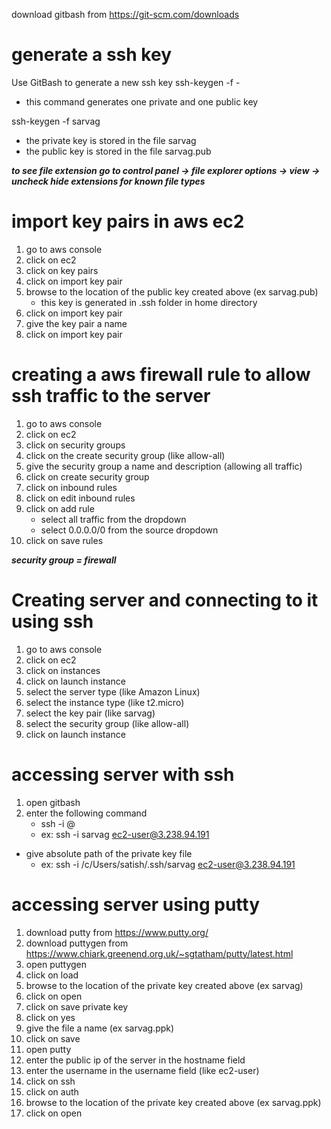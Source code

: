 download gitbash from https://git-scm.com/downloads
# generate a ssh key #
Use GitBash to generate a new ssh key
ssh-keygen -f <file-name> - 
- this command generates one private and one public key

ssh-keygen -f sarvag
- the private key is stored in the file sarvag
- the public key is stored in the file sarvag.pub

***to see file extension go to control panel -> file explorer options -> view -> uncheck hide extensions for known file types***

# import key pairs in aws ec2 #
1. go to aws console
2. click on ec2
3. click on key pairs
4. click on import key pair
5. browse to the location of the public key created above (ex sarvag.pub) 
    - this key is generated in .ssh folder in home directory
6. click on import key pair
7. give the key pair a name
8. click on import key pair

# creating a aws firewall rule to allow ssh traffic to the server # 
1. go to aws console
2. click on ec2
3. click on security groups
4. click on the create security group (like allow-all)
5. give the security group a name and description (allowing all traffic)
6. click on create security group
7. click on inbound rules 
8. click on edit inbound rules
9. click on add rule
    - select all traffic from the dropdown
    - select 0.0.0.0/0 from the source dropdown
10. click on save rules

***security group = firewall***

# Creating server and connecting to it using ssh #
1. go to aws console
2. click on ec2 
3. click on instances
4. click on launch instance
5. select the server type (like Amazon Linux)
6. select the instance type (like t2.micro)
7. select the key pair (like sarvag)
8. select the security group (like allow-all)
9. click on launch instance

# accessing server with ssh #
1. open gitbash
2. enter the following command
    - ssh -i <private-key-file> <username>@<public-ip>
    - ex: ssh -i sarvag ec2-user@3.238.94.191
- give absolute path of the private key file 
    - ex: ssh -i /c/Users/satish/.ssh/sarvag ec2-user@3.238.94.191

# accessing server using putty #
1. download putty from https://www.putty.org/
2. download puttygen from https://www.chiark.greenend.org.uk/~sgtatham/putty/latest.html
3. open puttygen
4. click on load
5. browse to the location of the private key created above (ex sarvag)
6. click on open
7. click on save private key
8. click on yes
9. give the file a name (ex sarvag.ppk)
10. click on save
11. open putty
12. enter the public ip of the server in the hostname field
13. enter the username in the username field (like ec2-user)
14. click on ssh
15. click on auth
16. browse to the location of the private key created above (ex sarvag.ppk)
17. click on open